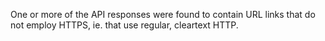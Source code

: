 
One or more of the API responses were found to contain URL links that do not employ HTTPS,
ie. that use regular, cleartext HTTP.
